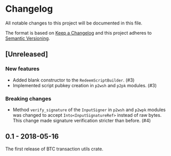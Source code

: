 # Changelog

All notable changes to this project will be documented in this file.

The format is based on [Keep a Changelog](http://keepachangelog.com/en/1.0.0/)
and this project adheres to [Semantic Versioning](http://semver.org/spec/v2.0.0.html).

## [Unreleased]

### New features

- Added blank constructor to the `RedeemScriptBuilder`. (#3)
- Implemented script pubkey creation in `p2wsh` and `p2pk` modules. (#3)

### Breaking changes

- Method `verify_signature` of the `InputSigner` in `p2wsh` and `p2wpk` modules was changed to accept
 `Into<InputSignatureRef>` instead of raw bytes. This change made signature verification stricter
 than before. (#4)

## 0.1 - 2018-05-16

The first release of BTC transaction utils crate.